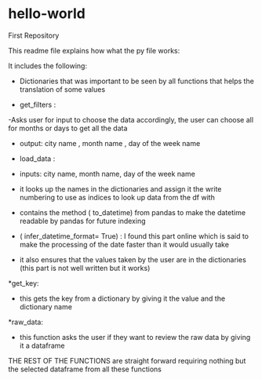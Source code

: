 # hello-world
First Repository 

This readme file explains how what the py file works:

It includes the following:

- Dictionaries that was important to be seen by all functions that helps the translation of some values

* get_filters : 

-Asks user for input to choose the data accordingly, the user can choose all for months or days to get all the data
- output: city name , month name , day of the week name




* load_data :
- inputs: city name, month name, day of the week name
- it looks up the names in the dictionaries and assign it the write numbering to use as indices to look up data from the df with

- contains the method ( to_datetime) from pandas to make the datetime readable by pandas for future indexing
- ( infer_datetime_format= True) : I found this part online which is said to make the processing of the date faster than it would usually take

- it also ensures that the values taken by the user are in the dictionaries (this part is not well written but it works)

*get_key:
- this gets the key from a dictionary by giving it the value and the dictionary name

*raw_data:
- this function asks the user if they want to review the raw data by giving it a dataframe

THE REST OF THE FUNCTIONS are straight forward requiring nothing but the selected dataframe from all these functions
